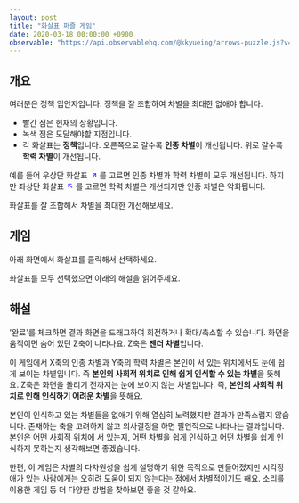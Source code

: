 ```yaml
---
layout: post
title: "화살표 퍼즐 게임"
date: 2020-03-18 00:00:00 +0900
observable: "https://api.observablehq.com/@kkyueing/arrows-puzzle.js?v=3"
---
```

## 개요

여러분은 정책 입안자입니다. 정책을 잘 조합하여 차별을 최대한 없애야 합니다.

* 빨간 점은 현재의 상황입니다.
* 녹색 점은 도달해야할 지점입니다.
* 각 화살표는 **정책**입니다. 오른쪽으로 갈수록 **인종 차별**이 개선됩니다. 위로 갈수록 **학력 차별**이 개선됩니다.

예를 들어 우상단 화살표
<span style="display: inline-block; color: #00F; transform: rotate(-45deg)"
      title="우상단 화살표">→</span>
를 고르면 인종 차별과 학력 차별이 모두 개선됩니다. 하지만 좌상단 화살표
<span style="display: inline-block; color: #00F; transform: rotate(-135deg)"
      title="북서쪽 화살표">→</span>
를 고르면 학력 차별은 개선되지만 인종 차별은 악화됩니다.

화살표를 잘 조합해서 차별을 최대한 개선해보세요.

## 게임

아래 화면에서 화살표를 클릭해서 선택하세요.

<div id="ob-canvasArrows" class="ob-block"></div>

화살표를 모두 선택했으면 아래의 해설을 읽어주세요.

<div id="ob-coveredResult" class="ob-block"></div>

<div style="display: none;">
<div id="ob-clickHandler" class="ob-block"></div>
<div id="ob-updateOnSelections" class="ob-block"></div>
<div id="ob-selections" class="ob-block"></div>
</div>

## 해설

'완료'를 체크하면 결과 화면을 드래그하여 회전하거나 확대/축소할 수 있습니다. 화면을 움직이면 숨어 있던 Z축이 나타나요. Z축은 **젠더 차별**입니다.

<div id="ob-viewof-done" class="ob-block"></div>

이 게임에서 X축의 인종 차별과 Y축의 학력 차별은 본인이 서 있는 위치에서도 눈에 쉽게 보이는 차별입니다. 즉 **본인의 사회적 위치로 인해 쉽게 인식할 수 있는 차별**을 뜻해요. Z축은 화면을 돌리기 전까지는 눈에 보이지 않는 차별입니다. 즉, **본인의 사회적 위치로 인해 인식하기 어려운 차별**을 뜻해요.

본인이 인식하고 있는 차별들을 없애기 위해 열심히 노력했지만 결과가 만족스럽지 않습니다. 존재하는 축을 고려하지 않고 의사결정을 하면 필연적으로 나타나는 결과입니다. 본인은 어떤 사회적 위치에 서 있는지, 어떤 차별을 쉽게 인식하고 어떤 차별을 쉽게 인식하지 못하는지 생각해보면 좋겠습니다.

한편, 이 게임은 차별의 다차원성을 쉽게 설명하기 위한 목적으로 만들어졌지만 시각장애가 있는 사람에게는 오히려 도움이 되지 않는다는 점에서 차별적이기도 해요. 소리를 이용한 게임 등 더 다양한 방법을 찾아보면 좋을 것 같아요.
